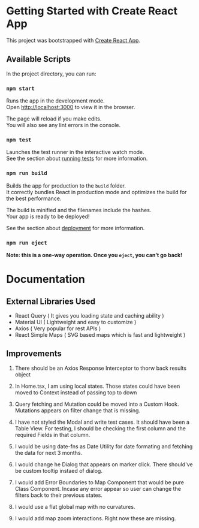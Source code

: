 # Getting Started with Create React App

This project was bootstrapped with [Create React App](https://github.com/facebook/create-react-app).

## Available Scripts

In the project directory, you can run:

### `npm start`

Runs the app in the development mode.\
Open [http://localhost:3000](http://localhost:3000) to view it in the browser.

The page will reload if you make edits.\
You will also see any lint errors in the console.

### `npm test`

Launches the test runner in the interactive watch mode.\
See the section about [running tests](https://facebook.github.io/create-react-app/docs/running-tests) for more information.

### `npm run build`

Builds the app for production to the `build` folder.\
It correctly bundles React in production mode and optimizes the build for the best performance.

The build is minified and the filenames include the hashes.\
Your app is ready to be deployed!

See the section about [deployment](https://facebook.github.io/create-react-app/docs/deployment) for more information.

### `npm run eject`

**Note: this is a one-way operation. Once you `eject`, you can’t go back!**

# Documentation

## External Libraries Used

- React Query ( It gives you loading state and caching ability )
- Material UI ( Lightweight and easy to customize )
- Axios ( Very popular for rest APIs )
- React Simple Maps ( SVG based maps which is fast and lightweight )

## Improvements

1. There should be an Axios Response Interceptor to thorw back results object

2. In Home.tsx, I am using local states. Those states could have been moved to Context instead of passing top to down

3. Query fetching and Mutation could be moved into a Custom Hook. Mutations appears on filter change that is missing.

4. I have not styled the Modal and write test cases. It should have been a Table View. For testing, I should be checking the first column and the required Fields in that column.

5. I would be using date-fns as Date Utility for date formating and fetching the data for next 3 months.

6. I would change he Dialog that appears on marker click. There should've be custom tooltip instaed of dialog.

7. I would add Error Boundaries to Map Component that would be pure Class Component. Incase any error appear so user can change the filters back to their previous states.

8. I would use a flat global map with no curvatures. 

9. I would add map zoom interactions. Right now these are missing.


